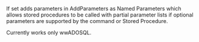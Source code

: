 ﻿If set adds parameters in AddParameters as Named Parameters which allows stored procedures to be called with partial parameter lists if optional parameters are supported by the command or Stored Procedure.

Currently works only wwADOSQL.